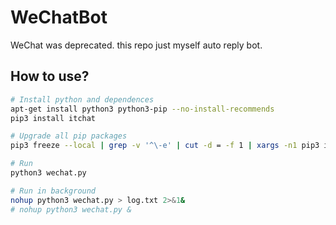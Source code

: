 # WeChatBot

WeChat was deprecated. this repo just myself auto reply bot.

## How to use?

```bash
# Install python and dependences
apt-get install python3 python3-pip --no-install-recommends
pip3 install itchat

# Upgrade all pip packages
pip3 freeze --local | grep -v '^\-e' | cut -d = -f 1 | xargs -n1 pip3 install -U

# Run
python3 wechat.py

# Run in background
nohup python3 wechat.py > log.txt 2>&1&
# nohup python3 wechat.py &
```
